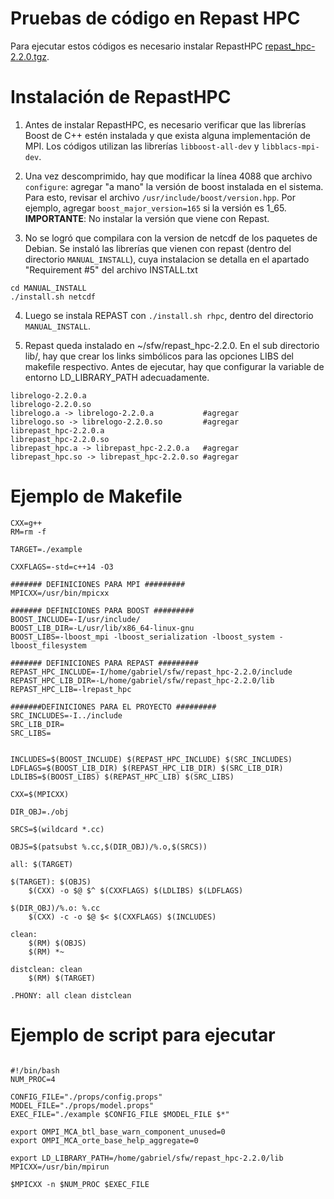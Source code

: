 # Pruebas de código en Repast HPC

Para ejecutar estos códigos es necesario instalar RepastHPC [repast_hpc-2.2.0.tgz](https://github.com/Repast/repast.hpc/releases/download/v2.2.0/repast_hpc-2.2.0.tgz).

# Instalación de RepastHPC

1. Antes de instalar RepastHPC, es necesario verificar que las librerías Boost de C++ estén instalada y que exista alguna implementación de MPI. Los códigos utilizan las librerías ```libboost-all-dev``` y ```libblacs-mpi-dev```.

2. Una vez descomprimido, hay que modificar la línea 4088 que archivo ```configure```: agregar "a mano" la versión de boost instalada en el sistema. Para esto, revisar el archivo ```/usr/include/boost/version.hpp```. Por ejemplo, agregar ```boost_major_version=165``` si la versión es 1_65. **IMPORTANTE**: No instalar la versión que viene con Repast.

3. No se logró que compilara con la version de netcdf de los paquetes de Debian. Se instaló las librerías que vienen con repast (dentro del directorio ```MANUAL_INSTALL```), cuya instalacion se detalla en el apartado "Requirement #5" del  archivo INSTALL.txt

```
cd MANUAL_INSTALL
./install.sh netcdf
```

4. Luego se instala REPAST con ```./install.sh rhpc```, dentro del directorio ```MANUAL_INSTALL```.

5. Repast queda instalado en ~/sfw/repast_hpc-2.2.0. En el sub directorio lib/, hay que crear los links simbólicos para las opciones LIBS del makefile respectivo. Antes de ejecutar, hay que configurar la variable de entorno LD_LIBRARY_PATH adecuadamente.
  
```
librelogo-2.2.0.a
librelogo-2.2.0.so
librelogo.a -> librelogo-2.2.0.a           #agregar
librelogo.so -> librelogo-2.2.0.so         #agregar
librepast_hpc-2.2.0.a
librepast_hpc-2.2.0.so
librepast_hpc.a -> librepast_hpc-2.2.0.a   #agregar
librepast_hpc.so -> librepast_hpc-2.2.0.so #agregar
```
# Ejemplo de Makefile

```
CXX=g++
RM=rm -f

TARGET=./example

CXXFLAGS=-std=c++14 -O3

####### DEFINICIONES PARA MPI #########
MPICXX=/usr/bin/mpicxx

####### DEFINICIONES PARA BOOST #########
BOOST_INCLUDE=-I/usr/include/
BOOST_LIB_DIR=-L/usr/lib/x86_64-linux-gnu
BOOST_LIBS=-lboost_mpi -lboost_serialization -lboost_system -lboost_filesystem

####### DEFINICIONES PARA REPAST #########
REPAST_HPC_INCLUDE=-I/home/gabriel/sfw/repast_hpc-2.2.0/include
REPAST_HPC_LIB_DIR=-L/home/gabriel/sfw/repast_hpc-2.2.0/lib
REPAST_HPC_LIB=-lrepast_hpc

#######DEFINICIONES PARA EL PROYECTO #########
SRC_INCLUDES=-I../include
SRC_LIB_DIR=
SRC_LIBS=


INCLUDES=$(BOOST_INCLUDE) $(REPAST_HPC_INCLUDE) $(SRC_INCLUDES)
LDFLAGS=$(BOOST_LIB_DIR) $(REPAST_HPC_LIB_DIR) $(SRC_LIB_DIR)
LDLIBS=$(BOOST_LIBS) $(REPAST_HPC_LIB) $(SRC_LIBS)

CXX=$(MPICXX)

DIR_OBJ=./obj

SRCS=$(wildcard *.cc)

OBJS=$(patsubst %.cc,$(DIR_OBJ)/%.o,$(SRCS))

all: $(TARGET)

$(TARGET): $(OBJS)
	$(CXX) -o $@ $^ $(CXXFLAGS) $(LDLIBS) $(LDFLAGS) 

$(DIR_OBJ)/%.o: %.cc
	$(CXX) -c -o $@ $< $(CXXFLAGS) $(INCLUDES)

clean:
	$(RM) $(OBJS)
	$(RM) *~

distclean: clean
	$(RM) $(TARGET)

.PHONY: all clean distclean
```

# Ejemplo de script para ejecutar 

```

#!/bin/bash
NUM_PROC=4

CONFIG_FILE="./props/config.props"
MODEL_FILE="./props/model.props"
EXEC_FILE="./example $CONFIG_FILE $MODEL_FILE $*"

export OMPI_MCA_btl_base_warn_component_unused=0
export OMPI_MCA_orte_base_help_aggregate=0

export LD_LIBRARY_PATH=/home/gabriel/sfw/repast_hpc-2.2.0/lib
MPICXX=/usr/bin/mpirun

$MPICXX -n $NUM_PROC $EXEC_FILE 


```


